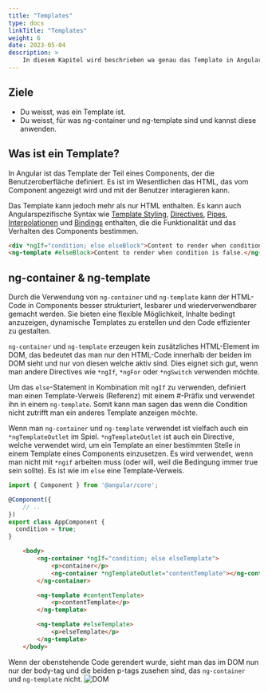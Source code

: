 ```yaml
---
title: "Templates"
type: docs
linkTitle: "Templates"
weight: 6
date: 2023-05-04
description: >
    In diesem Kapitel wird beschrieben wa genau das Template in Angular ist.
---
```

## Ziele
* Du weisst, was ein Template ist.
* Du weisst, für was ng-container und ng-template sind und kannst diese anwenden.

## Was ist ein Template?
In Angular ist das Template der Teil eines Components, der die Benutzeroberfläche definiert. Es ist im Wesentlichen das HTML, das vom Component angezeigt wird und mit der Benutzer interagieren kann.

Das Template kann jedoch mehr als nur HTML enthalten. Es kann auch Angularspezifische Syntax wie [Template Styling](../03_5_ts_stylesheet#template-styling), [Directives](../03_7_ts_directives), [Pipes](../04_2_ts_pipes), [Interpolationen](../04_1_ts_data_binding#interpolation) und [Bindings](../04_1_ts_data_binding) enthalten, die die Funktionalität und das Verhalten des Components bestimmen.

```html
<div *ngIf="condition; else elseBlock">Content to render when condition is true.</div>
<ng-template #elseBlock>Content to render when condition is false.</ng-template>
```

## ng-container &  ng-template
Durch die Verwendung von `ng-container` und `ng-template` kann der HTML-Code in Components besser strukturiert, lesbarer und wiederverwendbarer gemacht werden. Sie bieten eine flexible Möglichkeit, Inhalte bedingt anzuzeigen, dynamische Templates zu erstellen und den Code effizienter zu gestalten.

`ng-container` und `ng-template` erzeugen kein zusätzliches HTML-Element im DOM, das bedeutet das man nur den HTML-Code innerhalb der beiden im DOM sieht und nur von diesen welche aktiv sind.
Dies eignet sich gut, wenn man andere Directives wie `*ngIf`, `*ngFor` oder `*ngSwitch` verwenden möchte.

Um das `else`-Statement in Kombination mit `ngIf` zu verwenden, definiert man einen Template-Verweis (Referenz) mit einem #-Präfix und verwendet ihn in einem `ng-template`. Somit kann man sagen das wenn die Condition nicht zutrifft man ein anderes Template anzeigen möchte.

Wenn man `ng-container` und `ng-template` verwendet ist vielfach auch ein `*ngTemplateOutlet` im Spiel. `*ngTemplateOutlet` ist auch ein Directive, welche verwendet wird, um ein Template an einer bestimmten Stelle in einem Template eines Components einzusetzen. Es wird verwendet, wenn man nicht mit `*ngif` arbeiten muss (oder will, weil die Bedingung immer true sein sollte). Es ist wie im `else` eine Template-Verweis.


```typescript
import { Component } from '@angular/core';

@Component({
    // ..
})
export class AppComponent {
  condition = true;
}
```
```html
    <body>
        <ng-container *ngIf="condition; else elseTemplate">
            <p>container</p>
            <ng-container *ngTemplateOutlet="contentTemplate"></ng-container>
        </ng-container>

        <ng-template #contentTemplate>
            <p>contentTemplate</p>
        </ng-template>

        <ng-template #elseTemplate>
            <p>elseTemplate</p>
        </ng-template>
    </body>
```
Wenn der obenstehende Code gerendert wurde, sieht man das im DOM nun nur der body-tag und die beiden p-tags zusehen sind, das `ng-container` und `ng-template` nicht.
![DOM](../images/template-dom.png) 

